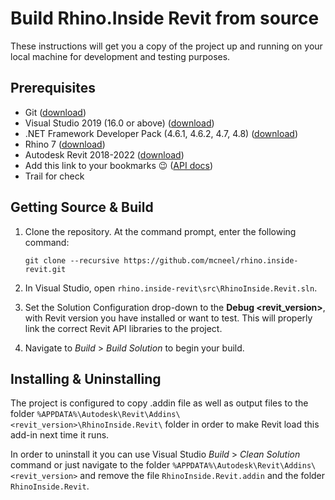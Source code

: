 # Build Rhino.Inside Revit from source

These instructions will get you a copy of the project up and running on your
local machine for development and testing purposes.

## Prerequisites

* Git
  ([download](https://git-scm.com/downloads))
* Visual Studio 2019 (16.0 or above)
  ([download](https://visualstudio.microsoft.com/downloads/))
* .NET Framework Developer Pack (4.6.1, 4.6.2, 4.7, 4.8)
  ([download](https://www.microsoft.com/net/download/visual-studio-sdks))
* Rhino 7
  ([download](https://www.rhino3d.com/download/rhino/7.0))
* Autodesk Revit 2018-2022
  ([download](https://www.autodesk.com/products/revit/free-trial))
* Add this link to your bookmarks 😉
  ([API docs](https://www.apidocs.co/apps/))
* Trail for check

## Getting Source & Build

1. Clone the repository. At the command prompt, enter the following command:

    ```console
    git clone --recursive https://github.com/mcneel/rhino.inside-revit.git
    ```

2. In Visual Studio, open `rhino.inside-revit\src\RhinoInside.Revit.sln`.
3. Set the Solution Configuration drop-down to the **Debug <revit_version>**,
   with Revit version you have installed or want to test. This will properly link
   the correct Revit API libraries to the project.
4. Navigate to _Build_ > _Build Solution_ to begin your build.

## Installing & Uninstalling

The project is configured to copy .addin file as well as output files to the folder
`%APPDATA%\Autodesk\Revit\Addins\<revit_version>\RhinoInside.Revit\`
folder in order to make Revit load this add-in next time it runs.

In order to uninstall it you can use Visual Studio _Build_ > _Clean Solution_ command
or just navigate to the folder `%APPDATA%\Autodesk\Revit\Addins\<revit_version>`
and remove the file `RhinoInside.Revit.addin` and the folder `RhinoInside.Revit`.
